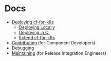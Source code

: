 # Docs

- [Deploying cf-for-k8s](deploy.md)
  - [Deploying Locally](deploy-local.md)
  - [Deploying in CI](deploy-in-ci.md)
  - [Extend cf-for-k8s](platform_operators/)
- [Contributing](../community/CONTRIBUTING.md) (for Component Developers)
- [Debugging](debugging.md)
- [Maintaining](maintaining/) (for Release Integration Engineers)
